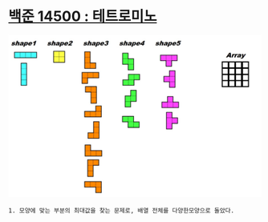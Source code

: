# [백준 14500 : 테트로미노](https://www.acmicpc.net/problem/14500)
![image1](./image1.jpg)
```
1. 모양에 맞는 부분의 최대값을 찾는 문제로, 배열 전체를 다양한모양으로 돌았다.
```